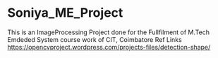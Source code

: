 # Soniya_ME_Project
This is an ImageProcessing Project done for the Fullfilment of M.Tech Emdeded System course work of CIT, Coimbatore
Ref Links
https://opencvproject.wordpress.com/projects-files/detection-shape/